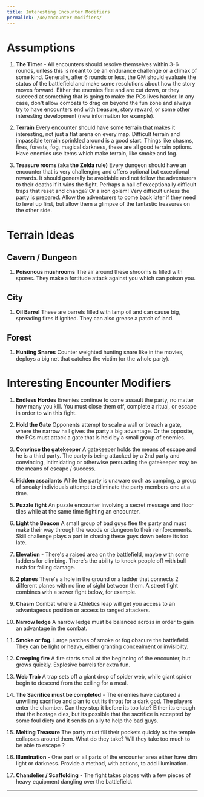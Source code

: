 ```yaml
---
title: Interesting Encounter Modifiers
permalink: /4e/encounter-modifiers/
---
```


# Assumptions

1. **The Timer** - All encounters should resolve themselves within 3-6 rounds, unless this is meant to be an endurance challenge or a climax of some kind. Generally, after 6 rounds or less, the GM should evaluate the status of the battlefield and make some resolutions about how the story moves forward. Either the enemies flee and are cut down, or they succeed at something that is going to make the PCs lives harder. In any case, don't allow combats to drag on beyond the fun zone and always try to have encounters end with treasure, story reward, or some other interesting development (new information for example).

2. **Terrain** Every encounter should have some terrain that makes it interesting, not just a flat arena on every map. Difficult terrain and impassible terrain sprinkled around is a good start. Things like chasms, fires, forests, fog, magical darkness, these are all good terrain options. Have enemies use items which make terrain, like smoke and fog.

3. **Treasure rooms (aka the Zelda rule)**  Every dungeon should have an encounter that is very challenging and offers optional but exceptional rewards. It should generally be avoidable and not follow the adventurers to their deaths if it wins the fight. Perhaps a hall of exceptionally difficult traps that reset and change? Or a iron golem! Very difficult unless the party is prepared. Allow the adventurers to come back later if they need to level up first, but allow them a glimpse of the fantastic treasures on the other side.

# Terrain Ideas

## Cavern / Dungeon
1. **Poisonous mushrooms** The air around these shrooms is filled with spores. They make a fortitude attack against you which can poison you.

## City
1. **Oil Barrel** These are barrels filled with lamp oil and can cause big, spreading fires if ignited. They can also grease a patch of land.
   
## Forest
1. **Hunting Snares** Counter weighted hunting snare like in the movies, deploys a big net that catches the victim (or the whole party).

# Interesting Encounter Modifiers

1. **Endless Hordes** Enemies continue to come assault the party, no matter how many you kill. You must close them off, complete a ritual, or escape in order to win this fight.

2. **Hold the Gate** Opponents attempt to scale a wall or breach a gate, where the narrow hall gives the party a big advantage. Or the opposite, the PCs must attack a gate that is held by a small group of enemies.

3. **Convince the gatekeeper** A gatekeeper holds the means of escape and he is a third party. The party is being attacked by a 2nd party and convincing, intimidating or otherwise persuading the gatekeeper may be the means of escape / success.

4. **Hidden assailants** While the party is unaware such as camping, a group of sneaky individuals attempt to eliminate the party members one at a time.

5. **Puzzle fight** An puzzle encounter involving a secret message and floor tiles while at the same time fighting an encounter.

6. **Light the Beacon** A small group of bad guys flee the party and must make their way through the woods or dungeon to their reinforcements. Skill challenge plays a part in chasing these guys down before its too late.

7. **Elevation** - There's a raised area on the battlefield, maybe with some ladders for climbing. There's the ability to knock people off with bull rush for falling damage.

8. **2 planes** There's a hole in the ground or a ladder that connects 2 different planes with no line of sight between them. A street fight combines with a sewer fight below, for example.

9.  **Chasm** Combat where a Athletics leap will get you access to an advantageous position or access to ranged attackers.   

10. **Narrow ledge** A narrow ledge must be balanced across in order to gain an advantage in the combat.

11. **Smoke or fog.** Large patches of smoke or fog obscure the battlefield. They can be light or heavy, either granting concealment or invisibilty.

12. **Creeping fire** A fire starts small at the beginning of the encounter, but grows quickly. Explosive barrels for extra fun.

13. **Web Trab** A trap sets off a giant drop of spider web, while giant spider begin to descend from the ceiling for a meal.

1. **The Sacrifice must be completed** - The enemies have captured a unwilling sacrifice and plan to cut its throat for a dark god. The players enter the chamber. Can they stop it before its too late? Either its enough that the hostage dies, but its possible that the sacrifice is accepted by some foul diety and it sends an ally to help the bad guys.
   
2. **Melting Treasure** The party must fill their pockets quickly as the temple collapses around them. What do they take? Will they take too much to be able to escape ?

16. **Illumination** - One part or all parts of the encounter area either have dim light or darkness. Provide a method, with actions, to add illumination.

17. **Chandelier / Scaffolding** - The fight takes places with a few pieces of heavy equipment dangling over the battlefield.

****